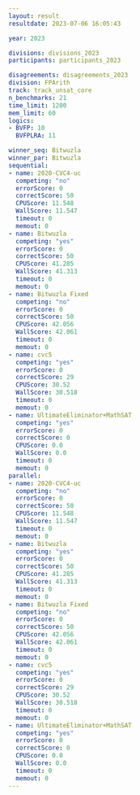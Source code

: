 ```yaml
---
layout: result
resultdate: 2023-07-06 16:05:43

year: 2023

divisions: divisions_2023
participants: participants_2023

disagreements: disagreements_2023
division: FPArith
track: track_unsat_core
n_benchmarks: 21
time_limit: 1200
mem_limit: 60
logics:
- BVFP: 10
  BVFPLRA: 11

winner_seq: Bitwuzla
winner_par: Bitwuzla
sequential:
- name: 2020-CVC4-uc
  competing: "no"
  errorScore: 0
  correctScore: 50
  CPUScore: 11.548
  WallScore: 11.547
  timeout: 0
  memout: 0
- name: Bitwuzla
  competing: "yes"
  errorScore: 0
  correctScore: 50
  CPUScore: 41.285
  WallScore: 41.313
  timeout: 0
  memout: 0
- name: Bitwuzla Fixed
  competing: "no"
  errorScore: 0
  correctScore: 50
  CPUScore: 42.056
  WallScore: 42.061
  timeout: 0
  memout: 0
- name: cvc5
  competing: "yes"
  errorScore: 0
  correctScore: 29
  CPUScore: 30.52
  WallScore: 30.518
  timeout: 0
  memout: 0
- name: UltimateEliminator+MathSAT
  competing: "yes"
  errorScore: 0
  correctScore: 0
  CPUScore: 0.0
  WallScore: 0.0
  timeout: 0
  memout: 0
parallel:
- name: 2020-CVC4-uc
  competing: "no"
  errorScore: 0
  correctScore: 50
  CPUScore: 11.548
  WallScore: 11.547
  timeout: 0
  memout: 0
- name: Bitwuzla
  competing: "yes"
  errorScore: 0
  correctScore: 50
  CPUScore: 41.285
  WallScore: 41.313
  timeout: 0
  memout: 0
- name: Bitwuzla Fixed
  competing: "no"
  errorScore: 0
  correctScore: 50
  CPUScore: 42.056
  WallScore: 42.061
  timeout: 0
  memout: 0
- name: cvc5
  competing: "yes"
  errorScore: 0
  correctScore: 29
  CPUScore: 30.52
  WallScore: 30.518
  timeout: 0
  memout: 0
- name: UltimateEliminator+MathSAT
  competing: "yes"
  errorScore: 0
  correctScore: 0
  CPUScore: 0.0
  WallScore: 0.0
  timeout: 0
  memout: 0
---
```

